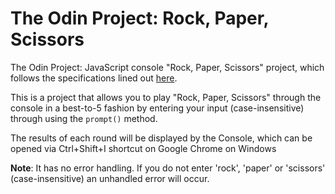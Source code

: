 # The Odin Project: Rock, Paper, Scissors

The Odin Project: JavaScript console "Rock, Paper, Scissors" project, which follows the specifications lined out [here](https://www.theodinproject.com/lessons/foundations-rock-paper-scissors).

This is a project that allows you to play "Rock, Paper, Scissors" through the console in a best-to-5 fashion by entering your input (case-insensitive) through using the `prompt()` method.

The results of each round will be displayed by the Console, which can be opened via Ctrl+Shift+I shortcut on Google Chrome on Windows

**Note**: It has no error handling. If you do not enter 'rock', 'paper' or 'scissors' (case-insensitive) an unhandled error will occur.
